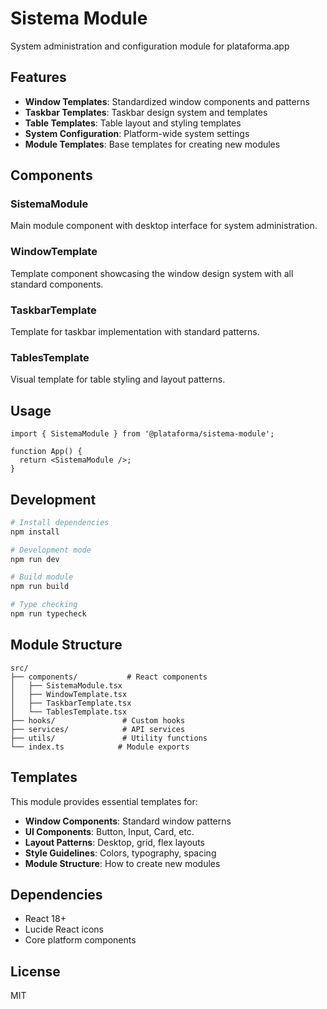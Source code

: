 # Sistema Module

System administration and configuration module for plataforma.app

## Features

- **Window Templates**: Standardized window components and patterns
- **Taskbar Templates**: Taskbar design system and templates
- **Table Templates**: Table layout and styling templates
- **System Configuration**: Platform-wide system settings
- **Module Templates**: Base templates for creating new modules

## Components

### SistemaModule
Main module component with desktop interface for system administration.

### WindowTemplate
Template component showcasing the window design system with all standard components.

### TaskbarTemplate
Template for taskbar implementation with standard patterns.

### TablesTemplate
Visual template for table styling and layout patterns.

## Usage

```tsx
import { SistemaModule } from '@plataforma/sistema-module';

function App() {
  return <SistemaModule />;
}
```

## Development

```bash
# Install dependencies
npm install

# Development mode
npm run dev

# Build module
npm run build

# Type checking
npm run typecheck
```

## Module Structure

```
src/
├── components/           # React components
│   ├── SistemaModule.tsx
│   ├── WindowTemplate.tsx
│   ├── TaskbarTemplate.tsx
│   └── TablesTemplate.tsx
├── hooks/               # Custom hooks
├── services/            # API services
├── utils/               # Utility functions
└── index.ts            # Module exports
```

## Templates

This module provides essential templates for:

- **Window Components**: Standard window patterns
- **UI Components**: Button, Input, Card, etc.
- **Layout Patterns**: Desktop, grid, flex layouts
- **Style Guidelines**: Colors, typography, spacing
- **Module Structure**: How to create new modules

## Dependencies

- React 18+
- Lucide React icons
- Core platform components

## License

MIT